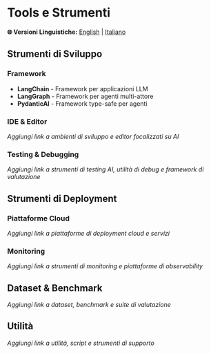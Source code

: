 # Tools e Strumenti

**🌐 Versioni Linguistiche:** [English](README.md) | [Italiano](README_IT.md)

## Strumenti di Sviluppo

### Framework
- **LangChain** - Framework per applicazioni LLM
- **LangGraph** - Framework per agenti multi-attore
- **PydanticAI** - Framework type-safe per agenti

### IDE & Editor

*Aggiungi link a ambienti di sviluppo e editor focalizzati su AI*

### Testing & Debugging

*Aggiungi link a strumenti di testing AI, utilità di debug e framework di valutazione*

## Strumenti di Deployment

### Piattaforme Cloud

*Aggiungi link a piattaforme di deployment cloud e servizi*

### Monitoring

*Aggiungi link a strumenti di monitoring e piattaforme di observability*

## Dataset & Benchmark

*Aggiungi link a dataset, benchmark e suite di valutazione*

## Utilità

*Aggiungi link a utilità, script e strumenti di supporto*
